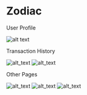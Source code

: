 # Zodiac

User Profile

![alt text](https://play-lh.googleusercontent.com/cmobyq9VI4tX-pWApfBX2BsZzjhPhzjqM8DwIUx8l_8nD63pCngszNAikMC6xm7SfrHb=w720-h310-rw)

Transaction History

![alt_text](https://play-lh.googleusercontent.com/J2zbJIdznN2TAIDxwB_x9MYpen4b-YrQWOP8IWu2tIYItUBD90KzOWGgB0cb2xkze3BC=w720-h310-rw)    ![alt_text](https://play-lh.googleusercontent.com/CQXIYp9LsXO4SQIwGX4smZ-S0hguD_M1iwo6DeXtFShasqJVP1AuNUBWwX2URT_2Cg=w720-h310-rw)

Other Pages

![alt_text](https://play-lh.googleusercontent.com/DTEHN3ApHF9r69oS5igU1YHblWXvh0yceVkRxEf6jMORZwckdUCeA8GmB8U21ktnYs8=w720-h310-rw)    ![alt_text](https://play-lh.googleusercontent.com/QBnCSz13fH1Xy28TyvBAA2u3gRZumBpBURVt1bI4RjuKKwbgQT8TS1INEpyJdPt6O93t=w720-h310-rw)    ![alt_text](https://play-lh.googleusercontent.com/shSlxFdVmltutvS_SCXBqpvry_XzADrrvTQRQjqSw18h9jSSxT7GomCDDmQuQEWY9Q=w720-h310-rw)

